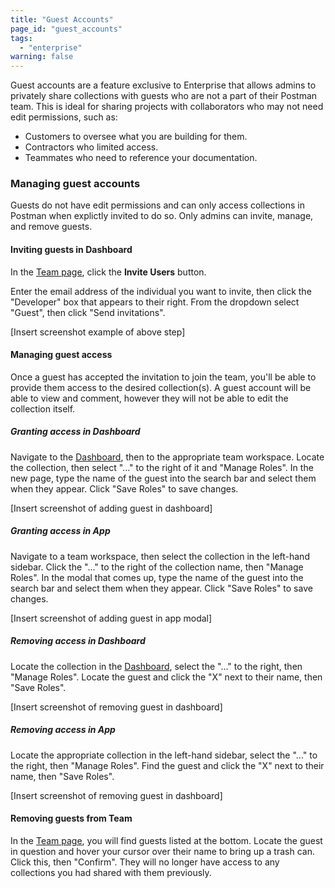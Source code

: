 ```yaml
---
title: "Guest Accounts"
page_id: "guest_accounts"
tags: 
  - "enterprise"
warning: false
---
```


Guest accounts are a feature exclusive to Enterprise that allows admins to privately share collections with guests who are not a part of their Postman team. This is ideal for sharing projects with collaborators who may not need edit permissions, such as:

* Customers to oversee what you are building for them.
* Contractors who limited access.
* Teammates who need to reference your documentation.


### Managing guest accounts

Guests do not have edit permissions and can only access collections in Postman when explictly invited to do so. Only admins can invite, manage, and remove guests.

#### Inviting guests in Dashboard

In the [Team page](https://go.postman.co/team), click the **Invite Users** button.

Enter the email address of the individual you want to invite, then click the "Developer" box that appears to their right. From the dropdown select "Guest", then click "Send invitations".

[Insert screenshot example of above step]

#### Managing guest access

Once a guest has accepted the invitation to join the team, you'll be able to provide them access to the desired collection(s). A guest account will be able to view and comment, however they will not be able to edit the collection itself. 

##### Granting access in Dashboard

Navigate to the [Dashboard](https://go.postman.co), then to the appropriate team workspace. Locate the collection, then select "..." to the right of it and "Manage Roles". In the new page, type the name of the guest into the search bar and select them when they appear. Click "Save Roles" to save changes. 

[Insert screenshot of adding guest in dashboard]

##### Granting access in App

Navigate to a team workspace, then select the collection in the left-hand sidebar. Click the "..." to the right of the collection name, then "Manage Roles". In the modal that comes up, type the name of the guest into the search bar and select them when they appear. Click "Save Roles" to save changes.

[Insert screenshot of adding guest in app modal]

##### Removing access in Dashboard

Locate the collection in the [Dashboard](https://go.postman.co), select the "..." to the right, then "Manage Roles". Locate the guest and click the "X" next to their name, then "Save Roles". 

[Insert screenshot of removing guest in dashboard]

##### Removing access in App

Locate the appropriate collection in the left-hand sidebar, select the "..." to the right, then "Manage Roles". Find the guest and click the "X" next to their name, then "Save Roles". 

[Insert screenshot of removing guest in dashboard]

#### Removing guests from Team

In the [Team page](https://go.postman.co/team), you will find guests listed at the bottom. Locate the guest in question and hover your cursor over their name to bring up a trash can. Click this, then "Confirm". They will no longer have access to any collections you had shared with them previously.

